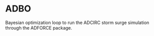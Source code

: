 # ADBO

Bayesian optimization loop to run the ADCIRC storm surge simulation through the ADFORCE package.